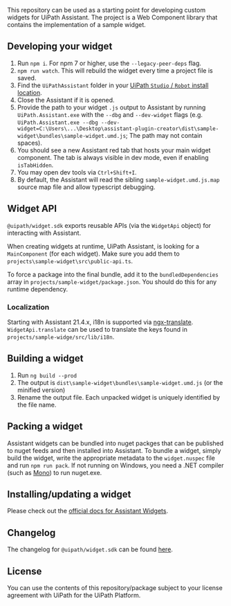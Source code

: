 This repository can be used as a starting point for developing custom widgets for UiPath Assistant.
The project is a Web Component library that contains the implementation of a sample widget.

## Developing your widget

1. Run `npm i`. For npm 7 or higher, use the `--legacy-peer-deps` flag.
2. `npm run watch`. This will rebuild the widget every time a project file is saved.
3. Find the `UiPathAssistant` folder in your [UiPath `Studio` / `Robot` install location](https://docs.uipath.com/installation-and-upgrade/docs/studio-install-studio).
4. Close the Assistant if it is opened.
5. Provide the path to your widget `.js` output to Assistant by running `UiPath.Assistant.exe` with the `--dbg` and `--dev-widget` flags (e.g. `UiPath.Assistant.exe --dbg --dev-widget=C:\Users\...\Desktop\assistant-plugin-creator\dist\sample-widget\bundles\sample-widget.umd.js`; The path may not contain spaces).
6. You should see a new Assistant red tab that hosts your main widget component. The tab is always visible in dev mode, even if enabling `isTabHidden`.
7. You may open dev tools via `Ctrl+Shift+I`.
8. By default, the Assistant will read the sibling `sample-widget.umd.js.map` source map file and allow typescript debugging.

## Widget API

`@uipath/widget.sdk` exports reusable APIs (via the `WidgetApi` object) for interacting with Assistant.

When creating widgets at runtime, UiPath Assistant, is looking for a `MainComponent` (for each widget). Make sure you add them to `projects\sample-widget\src\public-api.ts`.

To force a package into the final bundle, add it to the `bundledDependencies` array in `projects/sample-widget/package.json`. You should do this for any runtime dependency.

### Localization

Starting with Assistant 21.4.x, i18n is supported via [ngx-translate](https://github.com/ngx-translate/core). `WidgetApi.translate` can be used to translate the keys found in `projects/sample-widge/src/lib/i18n`.

## Building a widget

1. Run `ng build --prod`
2. The output is `dist\sample-widget\bundles\sample-widget.umd.js` (or the minified version)
3. Rename the output file. Each unpacked widget is uniquely identified by the file name.

## Packing a widget

Assistant widgets can be bundled into nuget packges that can be published to nuget feeds and then installed into Assistant. To bundle a widget, simply build the widget, write the appropriate metadata to the `widget.nuspec` file and run `npm run pack`. If not running on Windows, you need a .NET compiler (such as [Mono](https://www.mono-project.com/download/stable/)) to run nuget.exe.

## Installing/updating a widget

Please check out the [official docs for Assistant Widgets](https://docs.uipath.com/robot/docs/widgets).


## Changelog

The changelog for `@uipath/widget.sdk` can be found [here](https://www.npmjs.com/package/@uipath/widget.sdk).

## License

You can use the contents of this repository/package subject to your license agreement with UiPath for the UiPath Platform.
